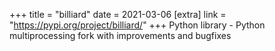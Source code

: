 +++
title = "billiard"
date = 2021-03-06
[extra]
link = "https://pypi.org/project/billiard/"
+++
Python library - Python multiprocessing fork with improvements and bugfixes

